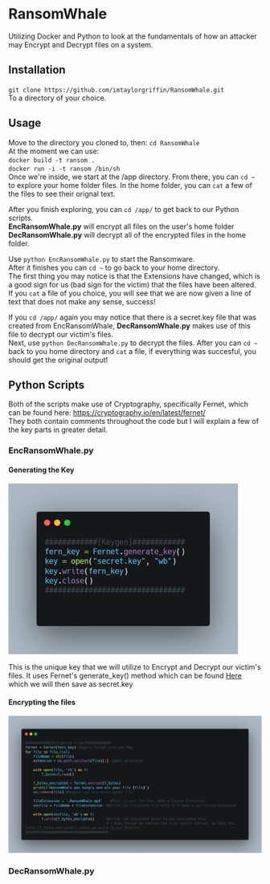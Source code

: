 # RansomWhale
Utilizing Docker and Python to look at the fundamentals of how an attacker may Encrypt and Decrypt files on a system.

## Installation
`git clone https://github.com/imtaylorgriffin/RansomWhale.git`  
To a directory of your choice.

## Usage
Move to the directory you cloned to, then:
`cd RansomWhale`  
At the moment we can use:   
`docker build -t ransom .`  
`docker run -i -t ransom /bin/sh`   
Once we're inside, we start at the /app directory. From there, you can `cd ~` to explore your home folder files.
In the home folder, you can `cat` a few of the files to see their orignal text.

After you finish exploring, you can `cd /app/` to get back to our Python scripts.   
**EncRansomWhale.py** will encrypt all files on the user's home folder  
**DecRansomWhale.py** will decrypt all of the encrypted files in the home folder.   

Use `python EncRansomWhale.py` to start the Ransomware.  
After it finishes you can `cd ~` to go back to your home directory.   
The first thing you may notice is that the Extensions have changed, which is a good sign for us (bad sign for the victim) that the files have been altered. If you `cat` a file of you choice, you will see that we are now given a line of text that does not make any sense, success!  

If you `cd /app/` again you may notice that there is a secret.key file that was created from EncRansomWhale, **DecRansomWhale.py** makes use of this file to decrypt our victim's files.   
Next, use `python DecRansomWhale.py` to decrypt the files. After you can `cd ~` back to you home directory and `cat` a file, if everything was succesful, you should get the original output!

## Python Scripts   
Both of the scripts make use of Cryptography, specifically Fernet, which can be found here: https://cryptography.io/en/latest/fernet/   
They both contain comments throughout the code but I will explain a few of the key parts in greater detail.
### EncRansomWhale.py 
#### Generating the Key
<p>
    <img src="/githubStuff/enc keygen.png"  />
</p>
This is the unique key that we will utilize to Encrypt and Decrypt our victim's files. It uses Fernet's generate_key() method which can be found <a href="https://github.com/pyca/cryptography/blob/main/src/cryptography/fernet.py#L46-L48">Here</a> which we will then save as secret.key   

#### Encrypting the files
<p>
    <img src="/githubStuff/enc.png"  />
</p>

### DecRansomWhale.py

